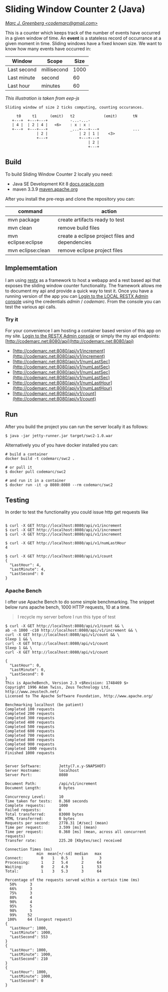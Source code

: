 # Sliding Window Counter 2 (Java)
[*Marc J. Greenberg &lt;codemarc@gmail.com&gt;*](mailto:codemarc@gmail.com)


This is a counter which keeps track of the number of events have occurred in a given 
window of time. An __event__ is a stateless record of occurrance at a given moment in 
time.  Sliding windows have a fixed known size.  We want to know how many events have 
occurred in:  

Window      | Scope       | Size 
------      | -----       | ---- 
Last second | millisecond | 1000
Last minute | second      | 60
Last hour   | minutes     | 60


_This illustration is taken from eep-js_

``` text
Sliding window of size 2 ticks computing, counting occurances.

     t0     t1      (emit)   t2             (emit)       tN
   +---+  +---+---+          -...-...-
   | 4 |  | 2 | 4 |   <6>    : x : x :
   +---+  +---+---+          _...+---+---+               ...
              | 2 |              | 2 | 1 |    <3>
              +---+              +---+---+
                                     | 2 |
                                     +---+
```
 
## Build
 
To build Sliding Window Counter 2 locally you need: 

 * Java SE Development Kit 8 [docs.oracle.com](http://docs.oracle.com/javase/8/docs/)  
 * maven 3.3.9 [maven.apache.org](https://maven.apache.org)
    

After you install the pre-reqs and clone the repository you can:  

command                 | action
----------------------- | -------------
mvn package             | create artifacts ready to test
mvn clean               | remove build files
mvn eclipse:eclipse     | create a eclipse project files and dependencies
mvn eclipse:clean       | remove eclipse project files
  
  
## Implememtation
I am using [restx](http://restx.io) as a framework to host a webapp and a rest based api that 
exposes the sliding window counter functionality. The framework allows me to document 
my api and provide a quick way to test it. Once you have a running version of the app you can 
[Login to the LOCAL RESTX Admin console](http://localhost:8080/api/@/ui/api-docs/#/?groups=default) 
using the credentials _admin_ / _codemarc_. From the console you can test the various api calls. 

### Try it
For your convenience I am hosting a container based 
version of this app on my site. [Login to the RESTX Admin console](http://localhost:8080/api/@/ui/api-docs/#/?groups=default) 
or simply the my api endpoints: [http://codemarc.net:8080/api](http://codemarc.net:8080/api)

* [http://codemarc.net:8080/api/v1/increment](http://codemarc.net:8080/api/v1/increment)
* [http://codemarc.net:8080/api/v1/numLastSec](http://codemarc.net:8080/api/v1/numLastSec)
* [http://codemarc.net:8080/api/v1/numLastSec](http://codemarc.net:8080/api/v1/numLastSec)
* [http://codemarc.net:8080/api/v1/numLastHour](http://codemarc.net:8080/api/v1/numLastHour)
* [http://codemarc.net:8080/api/v1/count](http://codemarc.net:8080/api/v1/count)


## Run 

After you build the project you can run the server locally it as follows:
```
$ java -jar jetty-runner.jar target/swc2-1.0.war
```

Alternatively you of you have docker installed you can:
``` code
# build a container 
docker build -t codemarc/swc2 .

# or pull it
$ docker pull codemarc/swc2

# and run it in a container
$ docker run -it -p 8080:8080 --rm codemarc/swc2
```

## Testing
In order to test the functionality you could issue http get requests like
``` code

$ curl -X GET http://localhost:8080/api/v1/increment
$ curl -X GET http://localhost:8080/api/v1/increment
$ curl -X GET http://localhost:8080/api/v1/increment

$ curl -X GET http://localhost:8080/api/v1/numLastHour
4

$ curl -X GET http://localhost:8080/api/v1/count
{
  "LastHour": 4,
  "LastMinute": 4,
  "LastSecond": 0
}
```

### Apache Bench
I ofter use Apache Bench to do some simple benchmarking.
The snippet below runs apache bench, 1000 HTTP requests, 10 at a time.  

> I recycle my server before I run this type of test

``` code
$ curl -X GET http://localhost:8080/api/v1/count && \
ab -n 1000 -c10 http://localhost:8080/api/v1/increment && \
curl -X GET http://localhost:8080/api/v1/count && \
Sleep 1 && \
curl -X GET http://localhost:8080/api/v1/count 
Sleep 1 && \
curl -X GET http://localhost:8080/api/v1/count 

{
  "LastHour": 0,
  "LastMinute": 0,
  "LastSecond": 0
}
This is ApacheBench, Version 2.3 <$Revision: 1748469 $>
Copyright 1996 Adam Twiss, Zeus Technology Ltd, http://www.zeustech.net/
Licensed to The Apache Software Foundation, http://www.apache.org/

Benchmarking localhost (be patient)
Completed 100 requests
Completed 200 requests
Completed 300 requests
Completed 400 requests
Completed 500 requests
Completed 600 requests
Completed 700 requests
Completed 800 requests
Completed 900 requests
Completed 1000 requests
Finished 1000 requests


Server Software:        Jetty(7.x.y-SNAPSHOT)
Server Hostname:        localhost
Server Port:            8080

Document Path:          /api/v1/increment
Document Length:        0 bytes

Concurrency Level:      10
Time taken for tests:   0.360 seconds
Complete requests:      1000
Failed requests:        0
Total transferred:      83000 bytes
HTML transferred:       0 bytes
Requests per second:    2778.31 [#/sec] (mean)
Time per request:       3.599 [ms] (mean)
Time per request:       0.360 [ms] (mean, across all concurrent requests)
Transfer rate:          225.20 [Kbytes/sec] received

Connection Times (ms)
              min  mean[+/-sd] median   max
Connect:        0    1   0.5      1       3
Processing:     1    2   5.4      2      64
Waiting:        0    2   4.9      1      53
Total:          1    3   5.3      3      64

Percentage of the requests served within a certain time (ms)
  50%      3
  66%      3
  75%      3
  80%      4
  90%      4
  95%      5
  98%      5
  99%     52
 100%     64 (longest request)
{
  "LastHour": 1000,
  "LastMinute": 1000,
  "LastSecond": 553
}
{
  "LastHour": 1000,
  "LastMinute": 1000,
  "LastSecond": 210
}
{
  "LastHour": 1000,
  "LastMinute": 1000,
  "LastSecond": 0
}
